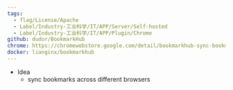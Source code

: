 ```yaml
---
tags:
  - flag/License/Apache
  - Label/Industry-工业科学/IT/APP/Server/Self-hosted
  - Label/Industry-工业科学/IT/APP/Plugin/Chrome
github: dudor/BookmarkHub
chrome: https://chromewebstore.google.com/detail/bookmarkhub-sync-bookmark/fohimdklhhcpcnpmmichieidclgfdmol
docker: lianginx/bookmarkhub
---
```


- Idea
    - sync bookmarks across different browsers
